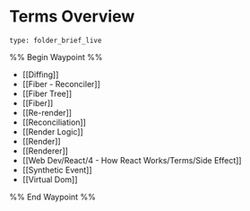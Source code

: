 # Terms Overview
 
```ccard
type: folder_brief_live
```
 
%% Begin Waypoint %%
- [[Diffing]]
- [[Fiber - Reconciler]]
- [[Fiber Tree]]
- [[Fiber]]
- [[Re-render]]
- [[Reconciliation]]
- [[Render Logic]]
- [[Render]]
- [[Renderer]]
- [[Web Dev/React/4 - How React Works/Terms/Side Effect]]
- [[Synthetic Event]]
- [[Virtual Dom]]

%% End Waypoint %%